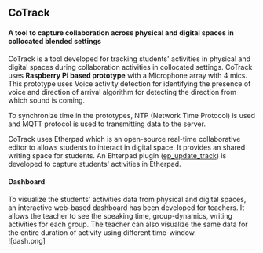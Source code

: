## CoTrack
#### A tool to capture collaboration across physical and digital spaces in collocated blended settings
CoTrack is a tool developed for tracking students' activities in physical and digital spaces during collaboration activities in collocated settings. CoTrack uses **Raspberry Pi based prototype** with a Microphone array with 4 mics. This prototype uses Voice activity detection for identifying the presence of voice and direction of arrival algorithm for detecting the direction from which sound is coming.

To synchronize time in the prototypes, NTP (Network Time Protocol) is used and MQTT protocol is used to transmitting data to the server.

CoTrack uses Etherpad which is an open-source real-time collaborative editor to allows students to interact in digital space. It provides an shared writing space for students. An Ehterpad plugin ([ep_update_track](https://github.com/pankajchejara23/ep_update_track)) is developed to capture students' activities in Etherpad.

#### Dashboard
To visualize the students' activities data from physical and digital spaces, an interactive web-based dashboard has been developed for teachers. It allows the teacher to see the speaking time, group-dynamics, writing activities for each group. The teacher can also visualize the same data for the entire duration of activity using different time-window.  
![dash.png]
